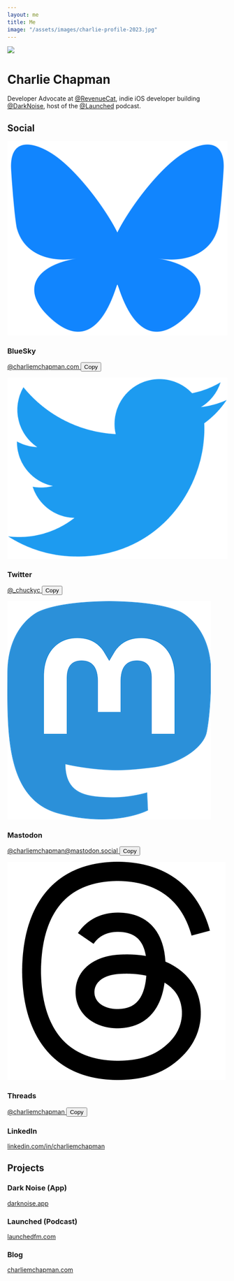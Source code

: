 ```yaml
---
layout: me
title: Me
image: "/assets/images/charlie-profile-2023.jpg"
---
```


<script>
    function copyHandle(handle, buttonId) {
        var originalText = document.getElementById(buttonId).innerHTML

        navigator.clipboard.writeText(handle)
        var copiedCopy = "Copied!"
        document.getElementById(buttonId).innerHTML = copiedCopy;

        if (originalText != copiedCopy) {
            setTimeout(() => { 
                document.getElementById(buttonId).innerHTML = originalText;
            }, 3000);
        }
    }
</script>

<div class="me-header">
    <div class="me-header-content">
        <div class="me-image">
            <img src="/assets/images/charlie-profile-2023.jpg" />
        </div>
    </div>
</div>

<div class="me-content">
    <h1>Charlie Chapman</h1>
    <p class="me-bio">
        Developer Advocate at <a href="https://revenuecat.com">@RevenueCat</a>, indie iOS developer building <a href="https://darknoise.app">@DarkNoise</a>, host of the <a href="https://launchedfm.com">@Launched</a> podcast.
    </p>
    <h2>Social</h2>
    <div class="me-link">
        <div>
            <div class="me-link-header">
                <img src="/assets/images/bluesky-icon.svg">
                <h3>BlueSky</h3>
            </div>
            <p>
                <a href="https://bsky.app/profile/charliemchapman.com">
                    @charliemchapman.com
                </a>
                <button id="bluesky-handle-button" onclick="copyHandle('@charliemchapman.com', 'bluesky-handle-button')">
                    Copy
                </button>
            </p>
        </div>
    </div>
    <div class="me-link">
        <div>
            <div class="me-link-header">
                <img src="/assets/images/twitter-logo.png">
                <h3>Twitter</h3>
            </div>
            <p>
                <a href="https://twitter.com/_chuckyc">
                    @_chuckyc
                </a>
                <button id="twitter-handle-button" onclick="copyHandle('@_chuckyc', 'twitter-handle-button')">
                    Copy
                </button>
            </p>
        </div>
    </div>
    <div class="me-link">
        <div>
            <div class="me-link-header">
                <img src="/assets/images/mastodon-icon.png">
                <h3>Mastodon</h3>
            </div>
            <p>
                <a href="https://mastodon.social/@charliemchapman">
                    @charliemchapman@mastodon.social
                </a>
                <button id="mastodon-handle-button" onclick="copyHandle('@charliemchapman@mastodon.social', 'mastodon-handle-button')">
                    Copy
                </button>
            </p>
        </div>
    </div>
    <div class="me-link">
        <div>
            <div class="me-link-header">
                <img src="/assets/images/threads-icon.png">
                <h3>Threads</h3>
            </div>
            <p>
                <a href="https://www.threads.net/@charliemchapman">
                    @charliemchapman
                </a>
                <button id="threads-handle-button" onclick="copyHandle('@charliemchapman', 'threads-handle-button')">
                    Copy
                </button>
            </p>
        </div>
    </div>
    <div class="me-link">
        <div>
            <div class="me-link-header">
                <h3>LinkedIn</h3>
            </div>
            <p>
                <a href="https://www.linkedin.com/in/charliemchapman/">
                    linkedin.com/in/charliemchapman
                </a>
            </p>
        </div>
    </div>
    <h2>Projects</h2>
    <div class="me-link">
        <div>
            <div class="me-link-header">
                <h3>Dark Noise (App)</h3>
            </div>
            <p>
                <a href="https://darknoise.app">
                    darknoise.app
                </a>
            </p>
        </div>
    </div>
    <div class="me-link">
        <div>
            <div class="me-link-header">
                <h3>Launched (Podcast)</h3>
            </div>
            <p>
                <a href="https://launchedfm.com">
                    launchedfm.com
                </a>
            </p>
        </div>
    </div>
    <div class="me-link">
        <div>
            <div class="me-link-header">
                <h3>Blog</h3>
            </div>
            <p>
                <a href="https://charliemchapman.com/">
                    charliemchapman.com
                </a>
            </p>
        </div>
    </div>
    <div class="bottom-spacer"/>
</div>